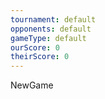 ```yaml
---
tournament: default
opponents: default
gameType: default
ourScore: 0
theirScore: 0
---
```


NewGame




